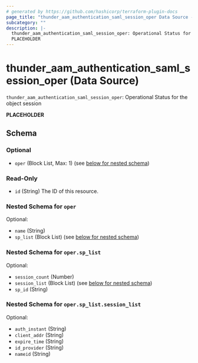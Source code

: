 ```yaml
---
# generated by https://github.com/hashicorp/terraform-plugin-docs
page_title: "thunder_aam_authentication_saml_session_oper Data Source - terraform-provider-thunder"
subcategory: ""
description: |-
  thunder_aam_authentication_saml_session_oper: Operational Status for the object session
  PLACEHOLDER
---
```


# thunder_aam_authentication_saml_session_oper (Data Source)

`thunder_aam_authentication_saml_session_oper`: Operational Status for the object session

__PLACEHOLDER__



<!-- schema generated by tfplugindocs -->
## Schema

### Optional

- `oper` (Block List, Max: 1) (see [below for nested schema](#nestedblock--oper))

### Read-Only

- `id` (String) The ID of this resource.

<a id="nestedblock--oper"></a>
### Nested Schema for `oper`

Optional:

- `name` (String)
- `sp_list` (Block List) (see [below for nested schema](#nestedblock--oper--sp_list))

<a id="nestedblock--oper--sp_list"></a>
### Nested Schema for `oper.sp_list`

Optional:

- `session_count` (Number)
- `session_list` (Block List) (see [below for nested schema](#nestedblock--oper--sp_list--session_list))
- `sp_id` (String)

<a id="nestedblock--oper--sp_list--session_list"></a>
### Nested Schema for `oper.sp_list.session_list`

Optional:

- `auth_instant` (String)
- `client_addr` (String)
- `expire_time` (String)
- `id_provider` (String)
- `nameid` (String)


